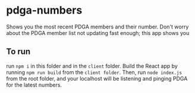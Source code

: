 # pdga-numbers

Shows you the most recent PDGA members and their number. Don't worry about the PDGA member list not updating fast enough; this app shows you 

## To run

run `npm i` in this folder and in the `client` folder.  Build the React app by running `npm run build` from the `client folder`. Then, run `node index.js` from the root folder, and your localhost will be listening and pinging PDGA for the latest numbers.